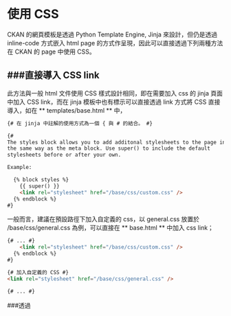 # 使用 CSS

<script type="text/javascript" src="gitbook/app.js"></script>
<script type="text/javascript" src="js/general.js"></script>

CKAN 的網頁模板是透過 Python Template Engine, Jinja 來設計，但仍是透過 inline-code 方式嵌入 html page 的方式作呈現，因此可以直接透過下列兩種方法在 CKAN 的 page 中使用 CSS。

###直接導入 CSS link
---

此方法與一般 html 文件使用 CSS 樣式設計相同，即在需要加入 css 的 jinja 頁面中加入 CSS link，而在 jinja 模板中也有標示可以直接透過 link 方式將 CSS 直接導入，如在 ** templates/base.html ** 中，

```Html
{# 在 jinja 中註解的使用方式為一個 { 與 # 的結合。 #}

{#
The styles block allows you to add additonal stylesheets to the page in
the same way as the meta block. Use super() to include the default
stylesheets before or after your own.

Example:

  {% block styles %}
    {{ super() }}
    <link rel="stylesheet" href="/base/css/custom.css" />
  {% endblock %}
#}
```

一般而言，建議在預設路徑下加入自定義的 css，以 general.css 放置於 /base/css/general.css 為例，可以直接在 ** base.html ** 中加入 css link；

```Html
{# ... #}
    <link rel="stylesheet" href="/base/css/custom.css" />
  {% endblock %}
#}

{# 加入自定義的 CSS #}
<link rel="stylesheet" href="/base/css/general.css" />

{# ... #}
```

###透過
